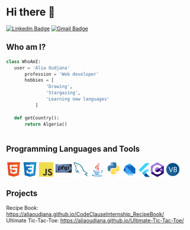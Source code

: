 # Hi there 👋

[![Linkedin Badge](https://img.shields.io/badge/-aliaoudjana-blue?style=flat-square&logo=Linkedin&logoColor=white&link=https://www.linkedin.com/in/alia-oudjana/)](https://www.linkedin.com/in/alia-oudjana/)
[![Gmail Badge](https://img.shields.io/badge/-aliaoudjana@gmail.com-c14438?style=flat-square&logo=Gmail&logoColor=white&link=mailto:aliaoudjana@gmail.com)](mailto:aliaoudjana@gmail.com)


## Who am I?
 ```python
 class WhoAmI:
 	user = 'Alia Oudjana'
		profession = 'Web developer'
		hobbies = [
				'Drawing',
				'Stargazing',
				'Learning new languages'
			]
	
	def getCountry():
		return Algeria()
	
 ```

## Programming Languages and Tools
 <img src = 'images/html.svg' height='40'/>  <img src = 'images/css.svg' width='40'/>
<img src = 'images/js.svg' width='40'/> <img src = 'images/php.svg' width='46'/> 
<img src = 'images/sql.svg' width='40'/>
<img src = 'images/java.svg' width='40'/> <img src = 'images/python.svg' width='40'/>
<img src = 'images/dart.svg' width='40'/> <img src = 'images/flutter-logo.svg' width='30'/>
<img src = 'images/c-sharp.svg' width='35'/> <img src = 'images/vbnet.svg' width='40'/>

## Projects

Recipe Book: https://aliaoudjana.github.io/CodeClauseInternship_RecipeBook/ <br>
Ultimate Tic-Tac-Toe: https://aliaoudjana.github.io/Ultimate-Tic-Tac-Toe/
 
